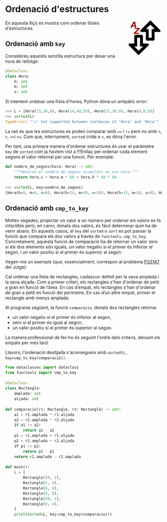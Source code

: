 # Ordenació d'estructures

<img src='./ordenacio.png' style='height: 8em; float: right; margin: 0 0 1em 2em;'/>

En aquesta lliçó es mostra com ordenar llistes d'estructures.



## Ordenació amb `key`

Considereu aquesta senzilla estructura per desar una hora de rellotge:

```python
@dataclass
class Hora:
    h: int
    m: int
    s: int
```

Si intentem ordenar una llista d'hores, Python dóna un antipàtic error:

```python
>>> L = [Hora(15,30,0), Hora(14,49,59), Hora(15,30,0), Hora(9,0,0)]
>>> sorted(L)
TypeError: "'<' not supported between instances of 'Hora' and 'Hora'"
```

La raó és que les estructures es poden comparar amb `==` i `!=` però no amb `<`, `>`, `>=`i `<=`. Com que, internament, `sorted` crida a `<`, es dóna l'error.

Per tant, una primera manera d'ordenar estructures és usar el paràmetre `key` de `sorted` com ja havíem vist a !!!Enllaç per ordenar cada element segons el valor retornat per una funció. Per exemple:

```python
def nombre_de_segons(hora: Hora) -> int:
    """Retorna el nombre de segons acumulats en una hora."""
    return hora.s + hora.m * 60 + hora.h * 60 * 60

>>> sorted(L, key=nombre_de_segons)
[Hora(h=9, m=0, s=0), Hora(h=14, m=49, s=59), Hora(h=15, m=30, s=0), Hora(h=15, m=30, s=0)]
```

## Ordenació amb `cmp_to_key`

Moltes vegades, projectar un valor a un número per ordenar els valors es fa infactible però, en canvi, donats dos valors, és fàcil determinar quin ha de venir abans. En aquests casos, al `key` del `sorted` o `sort` es pot passar la funció que compara els dos valors a través de `functools.cmp_to_key`. Concretament, aquesta funció de comparació ha de retornar un valor zero si els dos elements són iguals, un valor negatiu si el primer és inferior al segon, i un valor positiu si el primer és superior al segon.

Vegen-me un exemple (que, essencialment, correspon al problema [P33147](https://jutge.org/problems/P33147) del Jutge):

Cal ordenar una llista de rectangles, cadascun definit per la seva amplada i la seva alçada. Com a primer criteri, els rectangles s'han d'ordenar de petit a gran en funció de l’àrea. En cas d’empat, els rectangles s'han d'ordenar de gran a petit en funció del perímetre. En cas d’un altre empat, primer el rectangle amb menys amplada.

Al programa següent, la funció `comparacio`, donats dos rectangles retorna:

   - un valor negatiu si el primer és inferior al segon,
   - zero si el primer és igual al segon,
   - un valor positiu si el primer és superior al segon.

La manera professional de fer-ho és seguint l'ordre dels criteris, deixant els empats per més tard.

Llavors, l'ordenació desitjada s'aconsegueix amb `sorted(L, key=cmp_to_key(comparació))`.



```python
from dataclasses import dataclass
from functools import cmp_to_key

@dataclass
class Rectangle:
    amplada: int
    alçada: int

def comparacio(r1: Rectangle, r2: Rectangle) -> int:
    a1 = r1.amplada * r1.alçada
    a2 = r2.amplada * r2.alçada
    if a1 != a2:
        return a1 - a2
    p1 = r1.amplada + r1.alçada
    p2 = r2.amplada + r2.alçada
    if p1 != p2:
        return p2 - p1
    return r1.amplada - r2.amplada

def main(): 
    L = [
        Rectangle(20, 1),
        Rectangle(2, 4),
        Rectangle(6, 6),
        Rectangle(4, 9),
        Rectangle(20, 1),
        Rectangle(9, 4),
    ]
    print(sorted(L, key=cmp_to_key(comparacio)))
```


<Autors autors="jpetit"/> 

